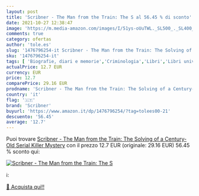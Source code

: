 ```yaml
---
layout: post
title: 'Scribner - The Man from the Train: The S al 56.45 % di sconto'
date: 2021-10-27 12:38:47
image: 'https://m.media-amazon.com/images/I/51ys-oUuTWL._SL500_._SL400_.jpg'
comments: true
category: ofertas
author: 'tole.es'
slug: '1476796254-it Scribner - The Man from the Train: The Solving of a...'
sku: '1476796254-it'
tags: [ 'Biografie, diari e memorie','Criminologia','Libri','Libri universitari','Libri universitari scienze sociali','Memorie','Società e scienze sociali','Sociologia','Storia','Storia contemporanea dal XX secolo a oggi','Studi culturali e sociali','scribner', ]
actualPrice: 12.7 EUR
currency: EUR
price: 12.7
comparePrice: 29.16 EUR
prodname: 'Scribner - The Man from the Train: The Solving of a Century-Old Serial Killer Mystery'
country: 'it'
flag: '🇮🇹'
brand: 'Scribner'
buyurl: 'https://www.amazon.it/dp/1476796254/?tag=tolees00-21'
descuento: '56.45'
average: '12.7'
---
```


Puoi trovare [Scribner - The Man from the Train: The Solving of a Century-Old Serial Killer Mystery](https://www.amazon.it/dp/1476796254/?tag=tolees00-21) con il prezzo 12.7 EUR (originale: 29.16 EUR) 56.45 % sconto qui:

[![Scribner - The Man from the Train: The S](https://m.media-amazon.com/images/I/51ys-oUuTWL._SL500_._SL400_.jpg)](https://www.amazon.it/dp/1476796254/?tag=tolees00-21)

ℹ️:


[🛒 Acquista qui!!](https://www.amazon.it/dp/1476796254/?tag=tolees00-21)
